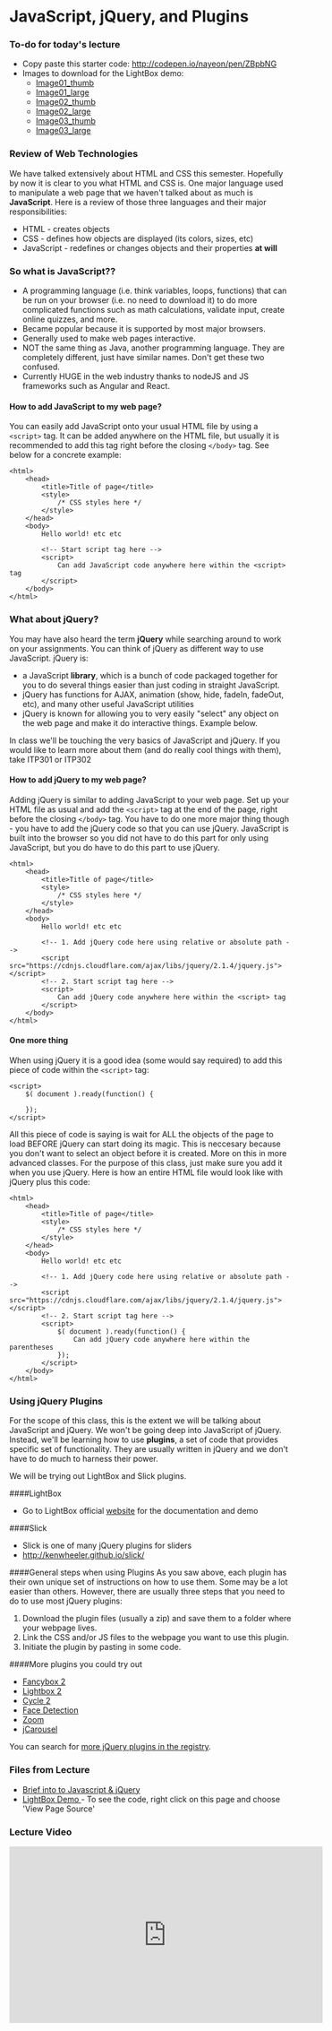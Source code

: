 JavaScript, jQuery, and Plugins
============================

### To-do for today's lecture
* Copy paste this starter code: <a href="http://codepen.io/nayeon/pen/ZBpbNG" target="_blank">http://codepen.io/nayeon/pen/ZBpbNG</a>
* Images to download for the LightBox demo:
	* [Image01_thumb](/demos/104/W13/image01_sm.jpg)
	* [Image01_large](/demos/104/W13/image01_lg.jpg)
	* [Image02_thumb](/demos/104/W13/image02_sm.jpg)
	* [Image02_large](/demos/104/W13/image02_lg.jpg)
	* [Image03_thumb](/demos/104/W13/image03_sm.jpg)
	* [Image03_large](/demos/104/W13/image03_lg.jpg)

### Review of Web Technologies
We have talked extensively about HTML and CSS this semester. Hopefully by now it is clear to you what HTML and CSS is. One major language used to manipulate a web page that we haven't talked about as much is **JavaScript**. Here is a review of those three languages and their major responsibilities:
* HTML - creates objects 
* CSS - defines how objects are displayed (its colors, sizes, etc)
* JavaScript - redefines or changes objects and their properties **at will**

### So what is JavaScript??
* A programming language (i.e. think variables, loops, functions) that can be run on your browser (i.e. no need to download it) to do more complicated functions such as math calculations, validate input, create online quizzes, and more.
* Became popular because it is supported by most major browsers.
* Generally used to make web pages interactive.
* NOT the same thing as Java, another programming language. They are completely different, just have similar names. Don't get these two confused.
* Currently HUGE in the web industry thanks to nodeJS and JS frameworks such as Angular and React. 

#### How to add JavaScript to my web page?
You can easily add JavaScript onto your usual HTML file by using a `<script>` tag. It can be added anywhere on the HTML file, but usually it is recommended to add this tag right before the closing `</body>` tag. See below for a concrete example:

```
<html>
	<head>
		<title>Title of page</title>
		<style>
			/* CSS styles here */
		</style>
	</head>
	<body>
		Hello world! etc etc

		<!-- Start script tag here -->
		<script>
			Can add JavaScript code anywhere here within the <script> tag
		</script>
	</body>
</html>
```


### What about jQuery?
You may have also heard the term **jQuery** while searching around to work on your assignments. You can think of jQuery as different way to use JavaScript. jQuery is:
* a JavaScript **library**, which is a bunch of code packaged together for you to do several things easier than just coding in straight JavaScript. 
* jQuery has functions for AJAX, animation (show, hide, fadeIn, fadeOut, etc), and many other useful JavaScript utilities
* jQuery is known for allowing you to very easily "select" any object on the web page and make it do interactive things. Example below.

In class we'll be touching the very basics of JavaScript and jQuery. If you would like to learn more about them (and do really cool things with them), take ITP301 or ITP302

#### How to add jQuery to my web page?
Adding jQuery is similar to adding JavaScript to your web page. Set up your HTML file as usual and add the `<script>` tag at the end of the page, right before the closing `</body>` tag. You have to do one more major thing though - you have to add the jQuery code so that you can use jQuery. JavaScript is built into the browser so you did not have to do this part for only using JavaScript, but you do have to do this part to use jQuery.

```
<html>
	<head>
		<title>Title of page</title>
		<style>
			/* CSS styles here */
		</style>
	</head>
	<body>
		Hello world! etc etc

		<!-- 1. Add jQuery code here using relative or absolute path -->
		<script src="https://cdnjs.cloudflare.com/ajax/libs/jquery/2.1.4/jquery.js"></script>
		<!-- 2. Start script tag here -->
		<script>
			Can add jQuery code anywhere here within the <script> tag
		</script>
	</body>
</html>
```

#### One more thing
When using jQuery it is a good idea (some would say required) to add this piece of code within the `<script>` tag:

```
<script>
	$( document ).ready(function() {
	    
	});
</script>
```

All this piece of code is saying is wait for ALL the objects of the page to load BEFORE jQuery can start doing its magic. This is neccesary because you don't want to select an object before it is created. More on this in more advanced classes. For the purpose of this class, just make sure you add it when you use jQuery. Here is how an entire HTML file would look like with jQuery plus this code:

```
<html>
	<head>
		<title>Title of page</title>
		<style>
			/* CSS styles here */
		</style>
	</head>
	<body>
		Hello world! etc etc

		<!-- 1. Add jQuery code here using relative or absolute path -->
		<script src="https://cdnjs.cloudflare.com/ajax/libs/jquery/2.1.4/jquery.js"></script>
		<!-- 2. Start script tag here -->
		<script>
			$( document ).ready(function() {
	    		Can add jQuery code anywhere here within the parentheses
			});
		</script>
	</body>
</html>
```

### Using jQuery Plugins
For the scope of this class, this is the extent we will be talking about JavaScript and jQuery. We won't be going deep into JavaScript of jQuery. Instead, we'll be learning how to use **plugins**, a set of code that provides specific set of functionality. They are usually written in jQuery and we don't have to do much to harness their power.

We will be trying out LightBox and Slick plugins.

####LightBox
* Go to LightBox official <a href="http://lokeshdhakar.com/projects/lightbox2/" target="_blank">website</a> for the documentation and demo 

####Slick
* Slick is one of many jQuery plugins for sliders
* <a href="http://kenwheeler.github.io/slick/" target="_blank">http://kenwheeler.github.io/slick/</a>

####General steps when using Plugins
As you saw above, each plugin has their own unique set of instructions on how to use them. Some may be a lot easier than others. However, there are usually three steps that you need to do to use most jQuery plugins:

1. Download the plugin files (usually a zip) and save them to a folder where your webpage lives.
2. Link the CSS and/or JS files to the webpage you want to use this plugin.
3. Initiate the plugin by pasting in some code.

####More plugins you could try out
*   [Fancybox 2](http://fancyapps.com/fancybox/)
*   [Lightbox 2](http://lokeshdhakar.com/projects/lightbox2/)
*   [Cycle 2](http://jquery.malsup.com/cycle2/)
*   [Face Detection](http://facedetection.jaysalvat.com/)
*   [Zoom](http://www.jacklmoore.com/zoom/)
*   [jCarousel](http://sorgalla.com/jcarousel/)


You can search for [more jQuery plugins in the registry](http://plugins.jquery.com/).

### Files from Lecture
* <a href="http://codepen.io/nayeon/pen/gLwLwp" target="_blank">Brief into to Javascript & jQuery</a>
* <a href="/demos/104/W13/lightbox.html" target="_blank">LightBox Demo </a> - To see the code, right click on this page and choose 'View Page Source'

### Lecture Video
<iframe width="560" height="315" src="https://www.youtube.com/embed/CB0U2qEXFvM" frameborder="0" allowfullscreen></iframe>
